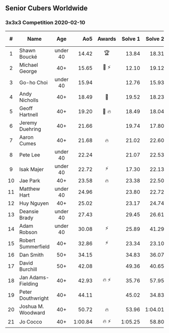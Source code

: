 ## Senior Cubers Worldwide
### 3x3x3 Competition 2020-02-10

| # | Name | Age | Ao5 | Awards |Solve 1 |Solve 2 |Solve 3 |Solve 4 |Solve 5 |Video link |
| :--: | -- | :--: | --: | :--: | --: | --: | --: | --: | --: | :-- |
| 1 | Shawn Boucké | under 40 |14.42 |🏆 |13.84 |18.31 |15.38 |14.03 |11.31 |[Link](https://www.facebook.com/ShawnBoucke/videos/3054435071234922/) |
| 2 | Michael George | 40+ |15.65 |🥇 ⚡ |12.10 |19.12 |16.70 |14.50 |15.74 |[Link](https://www.facebook.com/michael.george.545/videos/10212925298047536/) |
| 3 | Go-ho Choi | under 40 |15.94 | |12.76 |15.93 |14.87 |18.70 |17.01 |[Link](https://www.facebook.com/ChoiGoho/videos/2834659466591529/) |
| 4 | Andy Nicholls | 40+ |18.49 |🥈 |19.52 |18.23 |17.72 |16.57 |24.60 |[Link](https://www.facebook.com/groups/1604105099735401/permalink/2134828513329721/) |
| 5 | Geoff Hartnell | 40+ |19.20 |🥉 🔥 |18.49 |18.04 |21.42 |21.07 |17.41 |[Link](https://www.facebook.com/groups/1604105099735401/permalink/2139250239554215/) |
| 6 | Jeremy Duehring | 40+ |21.66 | |19.74 |17.80 |22.39 |23.66 |22.86 |[Link](https://www.facebook.com/groups/1604105099735401/permalink/2134403116705594/) |
| 7 | Aaron Cumes | 40+ |21.68 |🔥 |21.02 |22.60 |30.69 |20.61 |21.42 |[Link](https://www.facebook.com/groups/1604105099735401/permalink/2133654140113825/) |
| 8 | Pete Lee | under 40 |22.24 | |21.07 |22.53 |30.48 |23.13 |20.17 |[Link](https://www.facebook.com/pete.lee.9003/videos/2505499226227218/) |
| 9 | Isak Majer | under 40 |22.72 |⚡ |17.30 |22.13 |23.37 |22.66 |31.93 |[Link](https://www.facebook.com/groups/1604105099735401/permalink/2137726009706638/) |
| 10 | Jae Park | 40+ |23.58 |🔥 |23.38 |22.50 |24.65 |22.71 |25.90 |[Link](https://www.facebook.com/groups/1604105099735401/permalink/2135450339934205/) |
| 11 | Matthew Hart | under 40 |24.96 | |23.80 |22.72 |22.91 |28.18 |36.89 |[Link](https://www.facebook.com/bazosoft/videos/10221648844229649/) |
| 12 | Huy Nguyen | 40+ |25.02 | |23.17 |24.74 |DNF |22.48 |27.14 |[Link](https://www.facebook.com/groups/1604105099735401/permalink/2138700662942506/) |
| 13 | Deansie Brady | under 40 |27.43 | |29.45 |26.61 |27.72 |23.94 |27.95 |[Link](https://www.facebook.com/groups/1604105099735401/permalink/2138217702990802/) |
| 14 | Adam Robson | under 40 |30.08 |⚡ |25.89 |41.29 |29.30 |29.96 |30.97 |[Link](https://www.facebook.com/groups/1604105099735401/permalink/2138737352938837/) |
| 15 | Robert Summerfield | 40+ |32.86 |⚡ |23.34 |23.10 |29.61 |44.70 |43.56 |[Link](https://www.facebook.com/rob.summerfield.33/videos/10157696250581071/) |
| 16 | Dan Smith | 50+ |34.15 | |34.83 |36.07 |46.79 |31.55 |30.56 |[Link](https://www.facebook.com/groups/1604105099735401/permalink/2137190183093554/) |
| 17 | David Burchill | 50+ |42.08 | |49.36 |40.65 |43.76 |41.83 |40.09 |[Link](https://www.facebook.com/groups/1604105099735401/permalink/2137134636432442/) |
| 18 | Jan Adams-Fielding | 40+ |42.93 |🔥 ⚡ |35.76 |57.95 |50.57 |34.36 |42.46 |[Link](https://www.facebook.com/jan.adamsfielding/videos/10156747496331889/) |
| 19 | Peter Douthwright | 40+ |44.11 | |45.02 |34.83 |45.93 |45.67 |41.63 |[Link](https://www.facebook.com/peter.douthwright/videos/10156470062592396/) |
| 20 | Joshua M. Woodward | 40+ |50.72 |🔥 |53.96 |1:04.01 |44.30 |53.65 |44.56 |[Link](https://www.facebook.com/joshua.m.woodward.9/videos/10157593929510342/) |
| 21 | Jo Cocco | 40+ |1:00.84 |🔥 ⚡ |1:05.25 |58.80 |48.48 |58.48 |1:17.61 |[Link](https://www.facebook.com/JoCocco/videos/10156810258257109/) |
